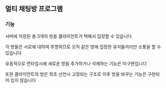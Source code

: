 ## 멀티 채팅방 프로그램

### 기능

서버에 저장된 총 3개의 방을 클라이언트가 택해서 입장할 수 있습니다

각 방들은 서로에 대하여 투명하므로 오직 같은 방에 입장한 유저들끼리만 소통을 할 수 있습니다

유동적으로 런타임시에 새로운 방을 추가하거나 삭제하는 기능은 미구현입니다

또한 클라이언트의 방은 최초 선언시 고정되는 구조로 이후 방을 바꾸는 기능은 구현되어 있지 않습니다
